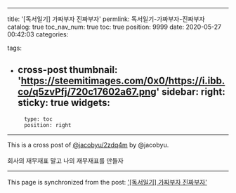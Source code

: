 
---
title: '[독서일기] 가짜부자 진짜부자'
permlink: 독서일기-가짜부자-진짜부자
catalog: true
toc_nav_num: true
toc: true
position: 9999
date: 2020-05-27 00:42:03
categories:

tags:
- cross-post
thumbnail: 'https://steemitimages.com/0x0/https://i.ibb.co/q5zvPfj/720c17602a67.png'
sidebar:
    right:
        sticky: true
widgets:
    -
        type: toc
        position: right
---


This is a cross post of [@jacobyu/2zdq4m](/@jacobyu/2zdq4m) by @jacobyu.<br><br>회사의 재무재표 말고 나의 재무재표를 만들자

- - -

This page is synchronized from the post: ['[독서일기] 가짜부자 진짜부자'](https://steempeak.com/@jacobyu/2zdq4m-hive-197929)
